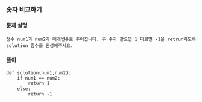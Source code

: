 ### 숫자 비교하기
#### 문제 설명
```
정수 num1과 num2가 매개변수로 주어집니다. 두 수가 같으면 1 다르면 -1을 retrun하도록 solution 함수를 완성해주세요.
```
#### 풀이 
```
def solution(num1,num2):
    if num1 == num2:
        return 1
    else:
        return -1 
```
